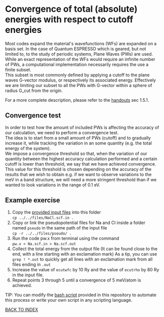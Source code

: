 # Convergence of total (absolute) energies with respect to cutoff energies

Most codes expand the material's wavefunctions (WFs) are expanded on a basis set. In the case of Quantum ESPRESSO which is geared, but not limited to, to the study of periodic systems, Plane Waves (PWs) are used.  
While an exact representation of the WFs would require an infinite number of PWs, a computational implementation necessarily requires the use a finite subset.  
This subset is most commonly defined by applying a cutoff to the plane waves G-vector modulus, or respectively its associated energy.
Effectively we are limiting our subset to all the PWs with G-vector within a sphere of radius G_cut from the origin.

For a more complete description, please refer to the [handouts](../../files/handout.pdf) sec 1.5.1.

## Convergence test

In order to test how the amount of included PWs is affecting the accuracy of our calculation, we need to perform a convergence test.  
The idea is to start from a small amount of PWs (cutoff) and to gradually increase it, while tracking the variation in an some quantity (e.g. the total energy of the system).  
We impose a convergence threshold so that, when the variation of our quantity between the highest accuracy calculation performed and a certain cutoff is lower than threshold, we say that we have achieved convergence.  
This value for this threshold is chosen depending on the accuracy of the results that we wish to obtain e.g. if we want to observe variations to the meV in a band structure, we will need a more stringent threshold than if we wanted to look variations in the range of 0.1 eV.

## Example exercise

1. Copy the [provided input files](../../files/NaCl.scf.in) into this folder  
  ```cp ../../files/NaCl.scf.in .```
2. Copy or link the pseudopotential files for Na and Cl inside a folder named ```pseudo``` in the same path of the input file  
  ```cp -r ../../files/pseudo/ .```
3. Run the code pw.x from terminal using the command  
  ```pw.x < Na.scf.in > Na.scf.out```
4. Collect the total energy from the output file (It can be found close to the end, with a line starting with an exclamation mark)
  As a tip, you can use ```grep ! *.out``` to quickly get all lines with an exclamation mark from all files ending in ```.out```
5. Increase the value of ```ecutwfc``` by 10 Ry and the value of ```ecutrho``` by 80 Ry in the input file.
6. Repeat points 3 through 5 until a convergence of 5 meV/atom is achieved.

TIP: You can modify the [bash script](../../files/script.sh) provided in this repository to automate this process or write your own script in any scripting language.

[BACK TO INDEX](../README.md)